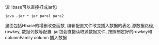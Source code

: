 该Hbase可以直接打成jar包

```
java -jar *.jar para1 para2
```

里面包括Hbase的增删改查函数, 编辑配置文件改变插入数据的表名,源数据路径, rowkey, 数据列数等配置. jar包会直接读取源数据文件, 按照制定好的rowkey和columnFamily column 插入数据